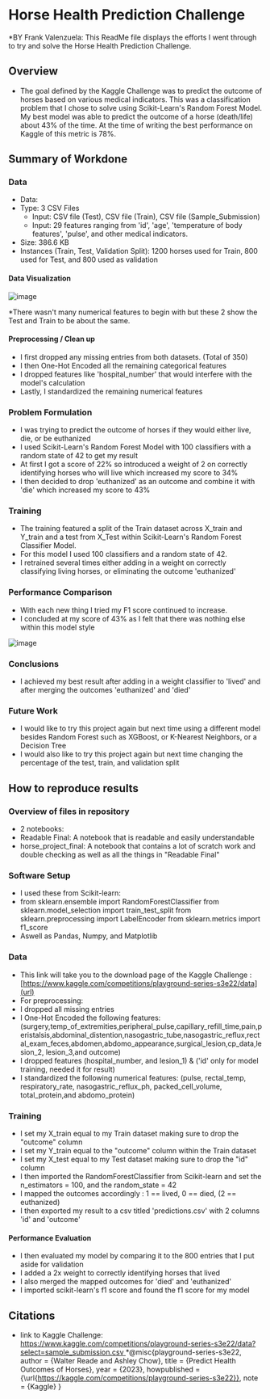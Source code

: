 # Horse Health Prediction Challenge

*BY Frank Valenzuela:
This ReadMe file displays the efforts I went through to try and solve the Horse Health Prediction Challenge. 

## Overview

* The goal defined by the Kaggle Challenge was to predict the outcome of horses based on various medical indicators. This was a classification problem that I chose to solve using Scikit-Learn's Random Forest Model. My best model was able to predict the outcome of a horse (death/life) about 43% of the time. At the time of writing the best performance on Kaggle of this metric is 78%.

## Summary of Workdone

### Data

* Data:
 * Type: 3 CSV Files
    * Input: CSV file (Test), CSV file (Train), CSV file (Sample_Submission)
    * Input: 29 features ranging from 'id', 'age', 'temperature of body features', 'pulse', and other medical indicators. 
  * Size: 386.6 KB
  * Instances (Train, Test, Validation Split): 1200 horses used for Train, 800 used for Test, and 800 used as validation

#### Data Visualization


![image](https://github.com/user-attachments/assets/bf94ad45-f120-4761-a3d8-80d8e1473b25)

*There wasn't many numerical features to begin with but these 2 show the Test and Train to be about the same. 

#### Preprocessing / Clean up

* I first dropped any missing entries from both datasets. (Total of 350)
* I then One-Hot Encoded all the remaining categorical features
* I dropped features like 'hospital_number' that would interfere with the model's calculation
* Lastly, I standardized the remaining numerical features

### Problem Formulation

* I was trying to predict the outcome of horses if they would either live, die, or be euthanized
* I used Scikit-Learn's Random Forest Model with 100 classifiers with a random state of 42 to get my result
* At first I got a score of 22% so introduced a weight of 2 on correctly identifying horses who will live which increased my score to 34%
* I then decided to drop 'euthanized' as an outcome and combine it with 'die' which increased my score to 43%

### Training

* The training featured a split of the Train dataset across X_train and Y_train and a test from X_Test within Scikit-Learn's Random Forest Classifier Model.
* For this model I used 100 classifiers and a random state of 42.
* I retrained several times either adding in a weight on correctly classifying living horses, or eliminating the outcome 'euthanized'


### Performance Comparison

* With each new thing I tried my F1 score continued to increase.
* I concluded at my score of 43% as I felt that there was nothing else within this model style

![image](https://github.com/user-attachments/assets/ee5fb6ce-3eae-4e69-84cf-e5be4ff5e3ba)


### Conclusions

* I achieved my best result after adding in a weight classifier to 'lived' and after merging the outcomes 'euthanized' and 'died'

### Future Work

* I would like to try this project again but next time using a different model besides Random Forest such as XGBoost, or K-Nearest Neighbors, or a Decision Tree
* I would also like to try this project again but next time changing the percentage of the test, train, and validation split

## How to reproduce results






### Overview of files in repository


* 2 notebooks:
* Readable Final: A notebook that is readable and easily understandable
* horse_project_final: A notebook that contains a lot of scratch work and double checking as well as all the things in "Readable Final"

### Software Setup

* I used these from Scikit-learn:
* from sklearn.ensemble import RandomForestClassifier
from sklearn.model_selection import train_test_split
from sklearn.preprocessing import LabelEncoder
from sklearn.metrics import f1_score
* Aswell as Pandas, Numpy, and Matplotlib


### Data

* This link will take you to the download page of the Kaggle Challenge : [https://www.kaggle.com/competitions/playground-series-s3e22/data](url)
* For preprocessing:
* I dropped all missing entries
* I One-Hot Encoded the following features: (surgery,temp_of_extremities,peripheral_pulse,capillary_refill_time,pain,peristalsis,abdominal_distention,nasogastric_tube,nasogastric_reflux,rectal_exam_feces,abdomen,abdomo_appearance,surgical_lesion,cp_data,lesion_2, lesion_3,and outcome)
* I dropped features (hospital_number, and lesion_1) & ('id' only for model training, needed it for result)
* I standardized the following numerical features: (pulse, rectal_temp, respiratory_rate, nasogastric_reflux_ph, packed_cell_volume, total_protein,and abdomo_protein)


### Training

* I set my X_train equal to my Train dataset making sure to drop the "outcome" column
* I set my Y_train equal to the "outcome" column within the Train dataset
* I set my X_test equal to my Test dataset making sure to drop the "id" column
* I then imported the RandomForestClassifier from Scikit-learn and set the n_estimators = 100, and the random_state = 42
* I mapped the outcomes accordingly : 1 == lived, 0 == died, (2 == euthanized)
* I then exported my result to a csv titled 'predictions.csv' with 2 columns 'id' and 'outcome'

#### Performance Evaluation

* I then evaluated my model by comparing it to the 800 entries that I put aside for validation
* I added a 2x weight to correctly identifying horses that lived
* I also merged the mapped outcomes for 'died' and 'euthanized'
* I imported scikit-learn's f1 score and found the f1 score for my model

## Citations

* link to Kaggle Challenge: [https://www.kaggle.com/competitions/playground-series-s3e22/data?select=sample_submission.csv
](url)
*@misc{playground-series-s3e22,
    author = {Walter Reade and Ashley Chow},
    title = {Predict Health Outcomes of Horses},
    year = {2023},
    howpublished = {\url{https://kaggle.com/competitions/playground-series-s3e22}},
    note = {Kaggle}
}




